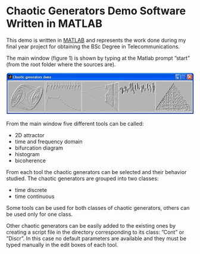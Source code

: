 # Chaotic Generators Demo Software Written in MATLAB

This demo is written in [MATLAB](https://www.mathworks.com) and represents the work done during my final year project for obtaining the BSc Degree in Telecommunications. 

The main window (figure 1) is shown by typing at the Matlab prompt ”start” (from the root folder where the sources are).

![Figure 1:	The main window](start.jpg)

From the main window five different tools can be called:

- 2D attractor
- time and frequency domain
- bifurcation diagram
- histogram
- bicoherence

From each tool the chaotic generators can be selected and their behavior studied. The chaotic generators are grouped into two classes:

- time discrete
- time continuous

Some tools can be used for both classes of chaotic generators, others can be used only for one class.

Other chaotic generators can be easily added to the existing ones by creating a script file in the directory corresponding to its class: ”Cont” or ”Discr”. In this case no default parameters are available and they must be typed manually in the edit boxes of each tool.
